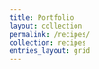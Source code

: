 ```yaml
---
title: Portfolio
layout: collection
permalink: /recipes/
collection: recipes
entries_layout: grid
---
```

